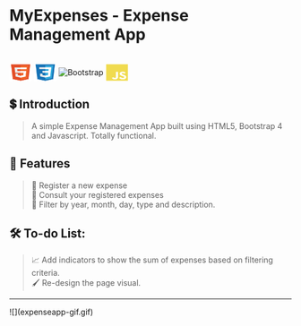 # MyExpenses - Expense Management App
<div style="display: inline_block"><br>
  
  <img align="center" alt="HTML" height="30" width="40" src="https://raw.githubusercontent.com/devicons/devicon/master/icons/html5/html5-original.svg">
  <img align="center" alt="CSS" height="30" width="40" src="https://raw.githubusercontent.com/devicons/devicon/master/icons/css3/css3-original.svg">
  <img align="center" alt="Bootstrap" height="30" width="40" src="https://cdn.jsdelivr.net/gh/devicons/devicon/icons/bootstrap/bootstrap-plain-wordmark.svg">
  <img align="center" alt="Javascript" height="30" width="40" src="https://raw.githubusercontent.com/devicons/devicon/master/icons/javascript/javascript-plain.svg">
</div>

## 💲 Introduction

> A simple Expense Management App built using HTML5, Bootstrap 4 and Javascript. Totally functional.


## 🔎 Features

> 💸 Register a new expense<br>👀 Consult your registered expenses<br>🧭 Filter by year, month, day, type and description.

## 🛠 To-do List:

> 📈 Add indicators to show the sum of expenses based on filtering criteria.<br>
> 🖌 Re-design the page visual.

<hr>
![](expenseapp-gif.gif)

